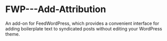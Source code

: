 FWP---Add-Attribution
=====================

An add-on for FeedWordPress, which provides a convenient interface for adding boilerplate text to syndicated posts without editing your WordPress theme.